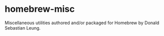 # homebrew-misc
Miscellaneous utilities authored and/or packaged for Homebrew by Donald Sebastian Leung.
